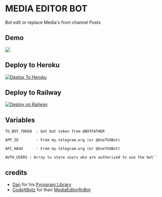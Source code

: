 # MEDIA EDITOR BOT 
Bot edit or replace Media's from channel Posts

## Demo 
<a href="https://t.me/MediaEditorRoBot"><img src="https://img.shields.io/badge/Demo-Telegram%20Bot-blue.svg?logo=telegram"></a>

## Deploy to Heroku

[![Deploy To Heroku](https://www.herokucdn.com/deploy/button.svg)](https://heroku.com/deploy?template=https://github.com/Jack-of-tg/MEDIA-EDITOR-BOT/)

## Deploy to Railway
[![Deploy on Railway](https://railway.app/button.svg)](https://railway.app/new/template?template=https%3A%2F%2Fgithub.com%2Fmadtoazenzio%2FMedia-Editor-2.0&envs=API_ID%2CAPI_HASH%2CTG_BOT_TOKEN%2CAUTH_USERS)

## Variables
````
TG_BOT_TOKEN  - Get bot token from @BOTFATHER

APP_ID        - From my.telegram.org (or @UseTGXBot)

API_HASH      - From my.telegram.org (or @UseTGXBot)

AUTH_USERS : Array to store users who are authorized to use the bot``
````
## credits 

* [Dan](https://telegram.dog/haskell) for his [Pyrogram Library](https://github.com/pyrogram/pyrogram)
* [CodeXBotz](https://telegram.dog/CodeXBotz) for their [MediaEditorRoBot](https://t.me/MediaEditorRoBot)
